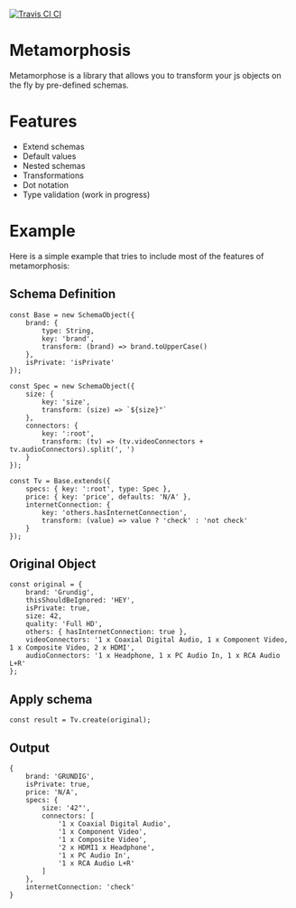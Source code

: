 [![Travis CI CI](https://travis-ci.org/canastro/metamorphosis.svg?branch=master)](https://travis-ci.org/canastro/metamorphosis)

# Metamorphosis

Metamorphose is a library that allows you to transform your js objects on the fly by pre-defined schemas.

# Features
* Extend schemas
* Default values
* Nested schemas
* Transformations
* Dot notation
* Type validation (work in progress)

# Example
Here is a simple example that tries to include most of the features of metamorphosis:

## Schema Definition
    const Base = new SchemaObject({
        brand: {
            type: String,
            key: 'brand',
            transform: (brand) => brand.toUpperCase()
        },
        isPrivate: 'isPrivate'
    });

    const Spec = new SchemaObject({
        size: {
            key: 'size',
            transform: (size) => `${size}"`
        },
        connectors: {
            key: ':root',
            transform: (tv) => (tv.videoConnectors + tv.audioConnectors).split(', ')
        }
    });

    const Tv = Base.extends({
        specs: { key: ':root', type: Spec },
        price: { key: 'price', defaults: 'N/A' },
        internetConnection: {
            key: 'others.hasInternetConnection',
            transform: (value) => value ? 'check' : 'not check'
        }
    });

## Original Object
    const original = {
        brand: 'Grundig',
        thisShouldBeIgnored: 'HEY',
        isPrivate: true,
        size: 42,
        quality: 'Full HD',
        others: { hasInternetConnection: true },
        videoConnectors: '1 x Coaxial Digital Audio, 1 x Component Video, 1 x Composite Video, 2 x HDMI',
        audioConnectors: '1 x Headphone, 1 x PC Audio In, 1 x RCA Audio L+R'
    };

## Apply schema

    const result = Tv.create(original);

## Output

    {
        brand: 'GRUNDIG',
        isPrivate: true,
        price: 'N/A',
        specs: {
            size: '42"',
            connectors: [
                '1 x Coaxial Digital Audio',
                '1 x Component Video',
                '1 x Composite Video',
                '2 x HDMI1 x Headphone',
                '1 x PC Audio In',
                '1 x RCA Audio L+R'
            ]
        },
        internetConnection: 'check'
    }
